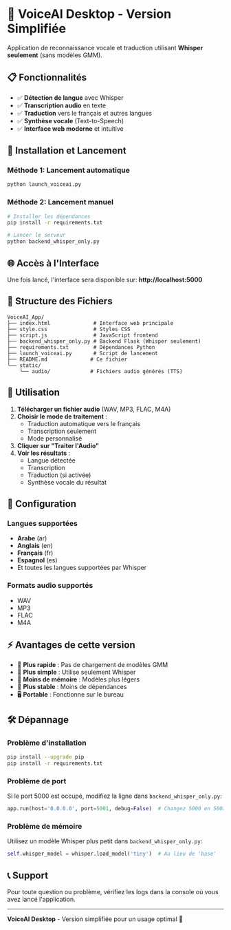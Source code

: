 # 🎤 VoiceAI Desktop - Version Simplifiée

Application de reconnaissance vocale et traduction utilisant **Whisper seulement** (sans modèles GMM).

## 📋 Fonctionnalités

- ✅ **Détection de langue** avec Whisper
- ✅ **Transcription audio** en texte
- ✅ **Traduction** vers le français et autres langues
- ✅ **Synthèse vocale** (Text-to-Speech)
- ✅ **Interface web moderne** et intuitive

## 🚀 Installation et Lancement

### Méthode 1: Lancement automatique
```bash
python launch_voiceai.py
```

### Méthode 2: Lancement manuel
```bash
# Installer les dépendances
pip install -r requirements.txt

# Lancer le serveur
python backend_whisper_only.py
```

## 🌐 Accès à l'Interface

Une fois lancé, l'interface sera disponible sur:
**http://localhost:5000**

## 📁 Structure des Fichiers

```
VoiceAI_App/
├── index.html              # Interface web principale
├── style.css               # Styles CSS
├── script.js               # JavaScript frontend
├── backend_whisper_only.py # Backend Flask (Whisper seulement)
├── requirements.txt        # Dépendances Python
├── launch_voiceai.py       # Script de lancement
├── README.md              # Ce fichier
└── static/
    └── audio/             # Fichiers audio générés (TTS)
```

## 🎯 Utilisation

1. **Télécharger un fichier audio** (WAV, MP3, FLAC, M4A)
2. **Choisir le mode de traitement** :
   - Traduction automatique vers le français
   - Transcription seulement
   - Mode personnalisé
3. **Cliquer sur "Traiter l'Audio"**
4. **Voir les résultats** :
   - Langue détectée
   - Transcription
   - Traduction (si activée)
   - Synthèse vocale du résultat

## 🔧 Configuration

### Langues supportées
- **Arabe** (ar)
- **Anglais** (en)
- **Français** (fr)
- **Espagnol** (es)
- Et toutes les langues supportées par Whisper

### Formats audio supportés
- WAV
- MP3
- FLAC
- M4A

## ⚡ Avantages de cette version

- 🚀 **Plus rapide** : Pas de chargement de modèles GMM
- 🎯 **Plus simple** : Utilise seulement Whisper
- 💾 **Moins de mémoire** : Modèles plus légers
- 🔧 **Plus stable** : Moins de dépendances
- 🖥️ **Portable** : Fonctionne sur le bureau

## 🛠️ Dépannage

### Problème d'installation
```bash
pip install --upgrade pip
pip install -r requirements.txt
```

### Problème de port
Si le port 5000 est occupé, modifiez la ligne dans `backend_whisper_only.py`:
```python
app.run(host='0.0.0.0', port=5001, debug=False)  # Changez 5000 en 5001
```

### Problème de mémoire
Utilisez un modèle Whisper plus petit dans `backend_whisper_only.py`:
```python
self.whisper_model = whisper.load_model('tiny')  # Au lieu de 'base'
```

## 📞 Support

Pour toute question ou problème, vérifiez les logs dans la console où vous avez lancé l'application.

---
**VoiceAI Desktop** - Version simplifiée pour un usage optimal 🎤